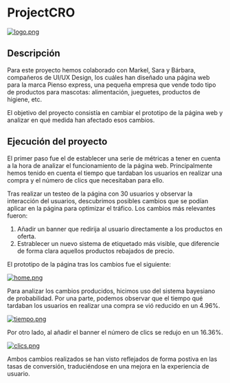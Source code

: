# ProjectCRO

[![logo.png](https://i.postimg.cc/Y0vSVft6/logo.png)](https://postimg.cc/WqPjqZFz)

## Descripción

Para este proyecto hemos colaborado con Markel, Sara y Bárbara, compañeros de UI/UX Design, los cuáles han diseñado una página web para la marca Pienso express, una pequeña empresa que vende todo tipo de productos para mascotas: alimentación, jueguetes, productos de higiene, etc.

El objetivo del proyecto consistía en cambiar el prototipo de la página web y analizar en qué medida han afectado esos cambios.

## Ejecución del proyecto

El primer paso fue el de establecer una serie de métricas a tener en cuenta a la hora de analizar el funcionamiento de la página web. Principalmente hemos tenido en cuenta el tiempo que tardaban los usuarios en realizar una compra y el número de clics que necesitaban para ello. 

Tras realizar un testeo de la página con 30 usuarios y observar la interacción del usuarios, descubrimos posibles cambios que se podían aplicar en la página para optimizar el tráfico. Los cambios más relevantes fueron:

 1. Añadir un banner que redirija al usuario directamente a los productos en oferta.
 2. Estrablecer un nuevo sistema de etiquetado más visible, que diferencie de forma clara aquellos productos rebajados de precio.

El prototipo de la página tras los cambios fue el siguiente:

[![home.png](https://i.postimg.cc/Vk8KYK2k/home.png)](https://postimg.cc/ZCw8HxTG)

Para analizar los cambios producidos, hicimos uso del sistema bayesiano de probabilidad.
Por una parte, podemos observar que el tiempo qué tardaban los usuarios en realizar una compra se vió reducido en un 4.96%.

[![tiempo.png](https://i.postimg.cc/PrRd987y/tiempo.png)](https://postimg.cc/qz2fCg46)

Por otro lado, al añadir el banner el número de clics se redujo en un 16.36%.

[![clics.png](https://i.postimg.cc/pX4tqM91/clics.png)](https://postimg.cc/dL2XVXj8)

Ambos cambios realizados se han visto reflejados de forma postiva en las tasas de conversión, traduciéndose en una mejora en la experiencia de usuario.